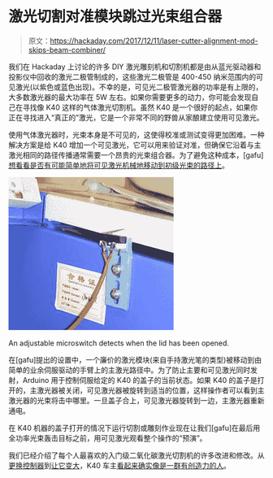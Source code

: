 # 激光切割对准模块跳过光束组合器

> 原文：<https://hackaday.com/2017/12/11/laser-cutter-alignment-mod-skips-beam-combiner/>

我们在 Hackaday 上讨论的许多 DIY 激光雕刻机和切割机都是由从蓝光驱动器和投影仪中回收的激光二极管制成的，这些激光二极管是 400-450 纳米范围内的可见激光(以紫色或蓝色出现)。不幸的是，可见光二极管激光器的功率是有上限的，大多数激光器的最大功率在 5W 左右。如果你需要更多的动力，你可能会发现自己在寻找像 K40 这样的气体激光切割机。虽然 K40 是一个很好的起点，如果你正在寻找进入“真正的”激光，它是一个非常不同的野兽从家酿建立使用可见激光。

使用气体激光器时，光束本身是不可见的，这使得校准或测试变得更加困难。一种解决方案是给 K40 增加一个可见激光，它可以用来验证对准，但确保它沿着与主激光相同的路径传播通常需要一个昂贵的光束组合器。为了避免这种成本，[gafu] [想看看是否有可能简单地将可见激光机械地移动到初级光束的路径上](https://translate.google.com/translate?sl=auto&tl=en&js=y&prev=_t&hl=en&ie=UTF-8&u=http://blog.gafu.de/?p=1579)。

[![](img/b6c930f081a8606f4dc18e1cc51d07fe.png)](https://hackaday.com/wp-content/uploads/2017/12/k40vis_detail.jpg)

An adjustable microswitch detects when the lid has been opened.

在[gafu]提出的设置中，一个廉价的激光模块(来自手持激光笔的类型)被移动到由简单的业余伺服驱动的手臂上的主激光路径中。为了防止主要和可见激光同时发射，Arduino 用于控制伺服给定的 K40 的盖子的当前状态。如果 K40 的盖子是打开的，主激光器被关闭，可见激光器被旋转到适当的位置，这样操作者可以看到主激光器的光束将击中哪里。一旦盖子合上，可见激光器旋转到一边，主激光器重新通电。

在 K40 机器的盖子打开的情况下运行切割或雕刻作业现在让我们[gafu]在最后用全功率光束轰击目标之前，用可见激光观看整个操作的“预演”。

我们已经介绍了每个人最喜欢的入门级二氧化碳激光切割机的许多改进和修改。从[更换控制器](https://hackaday.com/2017/06/10/drop-in-controller-for-ebay-k40-laser-engraver-gets-results/)到[让它变大](https://hackaday.com/2017/04/24/laser-surgery-expanding-the-bed-of-a-cheap-chinese-laser-cutter/)，K40 车主[看起来确实像是一群有创造力的人](https://hackaday.com/2017/11/22/hacking-a-k40-laser-cutter/)。